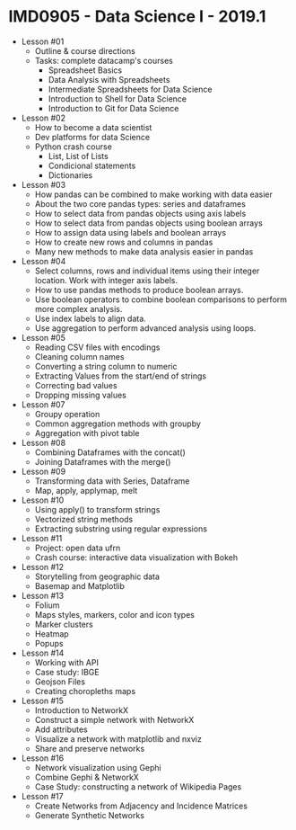 # IMD0905 - Data Science I - 2019.1

- Lesson #01 
	- Outline & course directions
	- Tasks: complete datacamp's courses
		- Spreadsheet Basics
		- Data Analysis with Spreadsheets
		- Intermediate Spreadsheets for Data Science
		- Introduction to Shell for Data Science
		- Introduction to Git for Data Science
- Lesson #02
	- How to become a data scientist
	- Dev platforms for data Science
	- Python crash course
		- List, List of Lists
		- Condicional statements
		- Dictionaries
- Lesson #03
	- How pandas can be combined to make working with data easier
	- About the two core pandas types: series and dataframes
	- How to select data from pandas objects using axis labels
	- How to select data from pandas objects using boolean arrays
	- How to assign data using labels and boolean arrays
	- How to create new rows and columns in pandas
	- Many new methods to make data analysis easier in pandas
- Lesson #04
	- Select columns, rows and individual items using their integer location.
Work with integer axis labels.
	- How to use pandas methods to produce boolean arrays.
	- Use boolean operators to combine boolean comparisons to perform more complex analysis.
	- Use index labels to align data.
	- Use aggregation to perform advanced analysis using loops.
- Lesson #05
	- Reading CSV files with encodings
	- Cleaning column names
	- Converting a string column to numeric
	- Extracting Values from the start/end of strings
	- Correcting bad values
	- Dropping missing values
- Lesson #07
	- Groupy operation
	- Common aggregation methods with groupby
	- Aggregation with pivot table
- Lesson #08
	- Combining Dataframes with the concat()
	- Joining Dataframes with the merge()
- Lesson #09
	- Transforming data with Series, Dataframe
	- Map, apply, applymap, melt
- Lesson #10
	- Using apply() to transform strings
	- Vectorized string methods
	- Extracting substring using regular expressions
- Lesson #11
	- Project: open data ufrn
	- Crash course: interactive data visualization with Bokeh
- Lesson #12
	- Storytelling from geographic data
	- Basemap and Matplotlib
- Lesson #13
	- Folium
	- Maps styles, markers, color and icon types
	- Marker clusters
	- Heatmap
	- Popups
- Lesson #14
	- Working with API
	- Case study: IBGE
	- Geojson Files
	- Creating choropleths maps
- Lesson #15
	- Introduction to NetworkX
	- Construct a simple network with NetworkX
	- Add attributes
	- Visualize a network with matplotlib and nxviz
	- Share and preserve networks
- Lesson #16
	- Network visualization using Gephi
	- Combine Gephi & NetworkX
	- Case Study: constructing a network of Wikipedia Pages
- Lesson #17
	- Create Networks from Adjacency and Incidence Matrices
	- Generate Synthetic Networks






	


		

